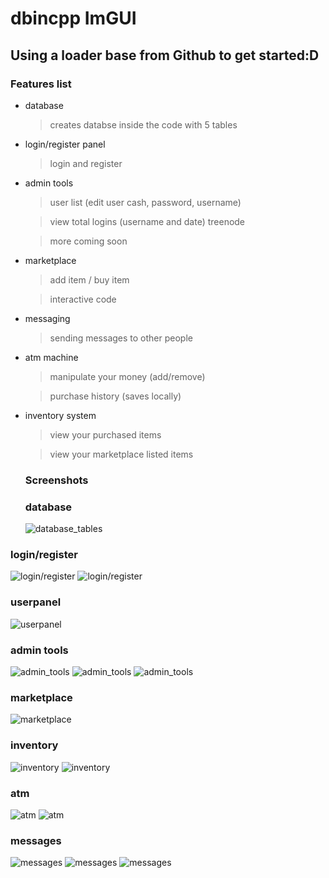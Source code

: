 # dbincpp ImGUI

## Using a loader base from Github to get started:D

### Features list
- database
  > creates databse inside the code with 5 tables 
  
- login/register panel

  > login and register
  
- admin tools 
  > user list (edit user cash, password, username)
  
  > view total logins (username and date) treenode
  
  > more coming soon
  
  
- marketplace 

  > add item / buy item
  
  > interactive code
- messaging

  > sending messages to other people
  
- atm machine

  > manipulate your money (add/remove) 
  
  > purchase history (saves locally)
  
- inventory system

  > view your purchased items
  
  > view your marketplace listed items
  
  
  ### Screenshots
  
  ### database
  
  ![database_tables](https://i.imgur.com/1i99J3M.png)
  
### login/register

  ![login/register](https://i.imgur.com/LQAxgmI.png)
  ![login/register](https://i.imgur.com/UKdGa4F.png)
  
  ### userpanel
  
  ![userpanel](https://i.imgur.com/ORjdhi7.png)
  
  ### admin tools
  
  ![admin_tools](https://i.imgur.com/Dzk324R.png)
  ![admin_tools](https://i.imgur.com/h8In3EO.png)
  ![admin_tools](https://i.imgur.com/DZKuyKR.png)
  
 ### marketplace
 
 ![marketplace](https://i.imgur.com/tHoXIYJ.png)
 
 ### inventory
 
 ![inventory](https://i.imgur.com/VDN24zr.png)
 ![inventory](https://i.imgur.com/UHqY59i.png)
 
 ### atm
 
 ![atm](https://i.imgur.com/M25q7o8.png)
 ![atm](https://i.imgur.com/ai65bYT.png)
 
 ### messages
 ![messages](https://i.imgur.com/9wzQrO0.png)
 ![messages](https://i.imgur.com/vhwHfRO.png)
 ![messages](https://i.imgur.com/8wgtm9L.png)
 
  
